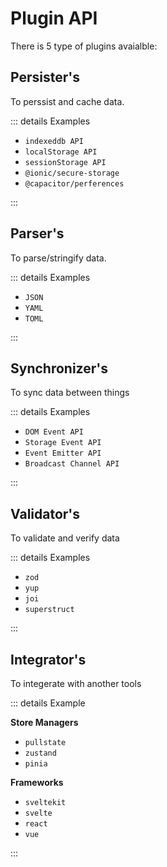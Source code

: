 # Plugin API

There is 5 type of plugins avaialble:

## Persister's

To perssist and cache data.

::: details Examples

- `indexeddb API`
- `localStorage API`
- `sessionStorage API`
- `@ionic/secure-storage`
- `@capacitor/perferences`

:::

## Parser's

To parse/stringify data.

::: details Examples

- `JSON`
- `YAML`
- `TOML`

:::

## Synchronizer's

To sync data between things

::: details Examples

- `DOM Event API`
- `Storage Event API`
- `Event Emitter API`
- `Broadcast Channel API`

:::

## Validator's

To validate and verify data

::: details Examples

- `zod`
- `yup`
- `joi`
- `superstruct`

:::

## Integrator's

To integerate with another tools

::: details Example

**Store Managers**

- `pullstate`
- `zustand`
- `pinia`

**Frameworks**

- `sveltekit`
- `svelte`
- `react`
- `vue`

:::
